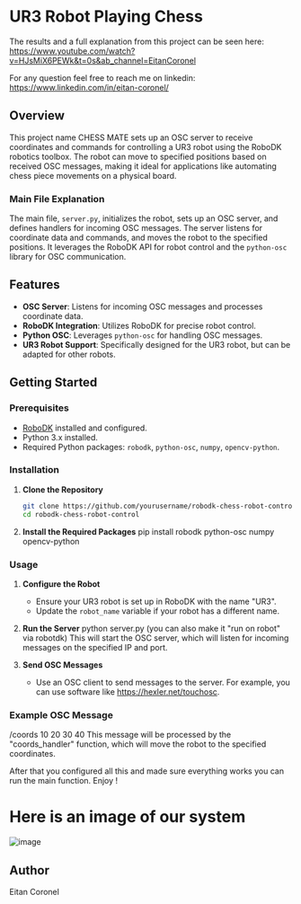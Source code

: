 # UR3 Robot Playing Chess
The results and a full explanation from this project can be seen here: 
https://www.youtube.com/watch?v=HJsMiX6PEWk&t=0s&ab_channel=EitanCoronel

For any question feel free to reach me on linkedin: https://www.linkedin.com/in/eitan-coronel/

## Overview

This project name CHESS MATE sets up an OSC server to receive coordinates and commands for controlling a UR3 robot using the RoboDK robotics toolbox. The robot can move to specified positions based on received OSC messages, making it ideal for applications like automating chess piece movements on a physical board.

### Main File Explanation

The main file, `server.py`, initializes the robot, sets up an OSC server, and defines handlers for incoming OSC messages. The server listens for coordinate data and commands, and moves the robot to the specified positions. It leverages the RoboDK API for robot control and the `python-osc` library for OSC communication.

## Features

- **OSC Server**: Listens for incoming OSC messages and processes coordinate data.
- **RoboDK Integration**: Utilizes RoboDK for precise robot control.
- **Python OSC**: Leverages `python-osc` for handling OSC messages.
- **UR3 Robot Support**: Specifically designed for the UR3 robot, but can be adapted for other robots.

## Getting Started

### Prerequisites

- [RoboDK](https://robodk.com/download) installed and configured.
- Python 3.x installed.
- Required Python packages: `robodk`, `python-osc`, `numpy`, `opencv-python`.

### Installation

1. **Clone the Repository**
   ```bash
   git clone https://github.com/yourusername/robodk-chess-robot-control.git](https://github.com/eitancoronel/Chess-Mate
   cd robodk-chess-robot-control
   ```

2. **Install the Required Packages**
   pip install robodk python-osc numpy opencv-python
   
### Usage

1. **Configure the Robot**
   - Ensure your UR3 robot is set up in RoboDK with the name "UR3".
   - Update the `robot_name` variable if your robot has a different name.

2. **Run the Server**
   python server.py (you can also make it "run on robot" via robotdk)
   This will start the OSC server, which will listen for incoming messages on the specified IP and port.
   
4. **Send OSC Messages**
   - Use an OSC client to send messages to the server. For example, you can use software like https://hexler.net/touchosc.


### Example OSC Message
/coords 10 20 30 40
This message will be processed by the "coords_handler" function, which will move the robot to the specified coordinates.

After that you configured all this and made sure everything works you can run the main function.
Enjoy !

# Here is an image of our system

![image](https://github.com/user-attachments/assets/a5b7d78f-d2bd-494e-9ada-6b00126b7cac)

## Author
Eitan Coronel
